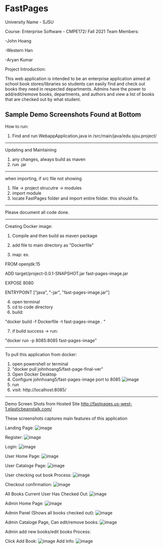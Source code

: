 # FastPages
University Name - SJSU 

Course: Enterprise Software - CMPE172/ Fall 2021
Team Members:

-John Hoang

-Western Han

-Aryan Kumar


Project Introduction:

This web application is intended to be an enterprise application aimed at school book stores/libraries so students can easily find and check out books they need in respected 
departments. Admins have the power to add/edit/remove books, departments, and authors and view a list of books that are checked out by what student.

Sample Demo Screenshots Found at Bottom
---------------------------------------




How to run:

1. Find and run WebappApplication.java in /src/main/java/edu.sjsu.project/

---------------------

Updating and Maintaining
1. any changes, always build as maven
2. run .jar

--------------------------

when importing, if src file not showing
1. file -> project strucutre -> modules
2. import module
3. locate FastPages folder and import entire folder.
this should fix.

------------

Please document all code done.

-------------------------
Creating Docker image:
1. Compile and then build as maven package
2. add file to main directory as "Dockerfile"

3. map: 
ex. 

FROM openjdk:15

ADD target/project-0.0.1-SNAPSHOT.jar fast-pages-image.jar

EXPOSE 8080

ENTRYPOINT ["java", "-jar", "fast-pages-image.jar"]

4. open terminal 
5. cd to code directory
6. build:
  
"docker build -f Dockerfile -t fast-pages-image . "
  
7. if build success -> run:
  
"docker run -p 8085:8085 fast-pages-image"
  
 -------------------------------------------
  To pull this application from docker:
  
  1. open powershell or terminal
  2. "docker pull johnhoang5/fast-page-final-ver"
  3. Open Docker Desktop
  4. Configure johnhoang5/fast-pages-image port to 8085
  ![image](https://user-images.githubusercontent.com/54566354/143793366-9c01ebbf-b81a-40d2-9cb1-83038c8ea0aa.png)
  5. run
  6. visit: http://localhost:8085/

---------------------------------------------------------------------------------------------------------------
Demo Screen Shots from Hosted Site
http://fastpages.us-west-1.elasticbeanstalk.com/

These screenshots captures main features of this application

Landing Page:
![image](https://user-images.githubusercontent.com/54566354/143793439-5e6582a0-350e-4c2f-af21-e67eb9ab529a.png)

Register:
![image](https://user-images.githubusercontent.com/54566354/143793458-2cf938e5-a27b-4a0d-94c7-ba378731b093.png)

Login:
![image](https://user-images.githubusercontent.com/54566354/143793467-1cf6aa8d-5e23-4b0c-954e-663f28ba1158.png)

User Home Page:
![image](https://user-images.githubusercontent.com/54566354/143793485-9917c099-251b-406d-80e4-880a3f8be746.png)

User Cataloge Page:
![image](https://user-images.githubusercontent.com/54566354/143793508-6ba13416-20da-4ff0-af33-ea74027aea16.png)

User checking out book Process:
![image](https://user-images.githubusercontent.com/54566354/143793526-db14b84c-7d3d-4562-b28a-b6b295d9ef94.png)

Checkout confirmation:
![image](https://user-images.githubusercontent.com/54566354/143793547-59c48e55-57c2-4b29-9314-2f8bd05d1c05.png)

All Books Current User Has Checked Out:
![image](https://user-images.githubusercontent.com/54566354/143793562-8ab32af3-1c91-4e28-a81e-4bbdd3126696.png)


Admin Home Page:
![image](https://user-images.githubusercontent.com/54566354/143793580-24635eae-349a-4de6-bbea-2a603090ce43.png)

Admin Panel (Shows all books checked out):
![image](https://user-images.githubusercontent.com/54566354/143793604-7c48bd5c-143c-4d8c-a606-af818e9f5826.png)

Admin Cataloge Page, Can edit/remove books:
![image](https://user-images.githubusercontent.com/54566354/143793623-163c843f-104a-436b-a575-97fd16a7dfbf.png)

Admin add new books/edit books Process:

Click Add Book:
![image](https://user-images.githubusercontent.com/54566354/143793645-9593bfc6-8738-48f2-a4eb-1d2b2e33a7dc.png)
Add Info:
![image](https://user-images.githubusercontent.com/54566354/143793658-2d16bb0a-7593-431a-8261-f0097faebd3d.png)


